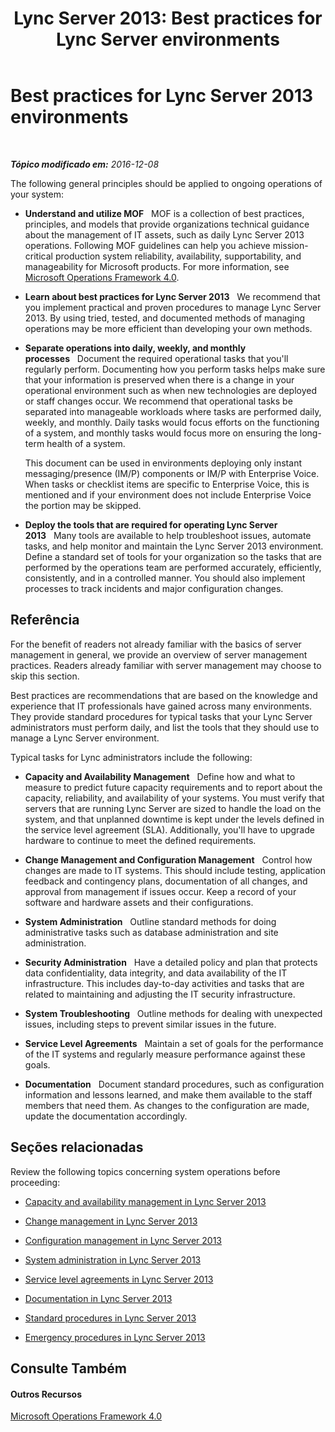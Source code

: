 ﻿---
title: 'Lync Server 2013: Best practices for Lync Server environments'
TOCTitle: Best practices for Lync Server environments
ms:assetid: b0e45d84-09c8-4d3e-aad0-bc6f34ce233b
ms:mtpsurl: https://technet.microsoft.com/pt-br/library/Dn720348(v=OCS.15)
ms:contentKeyID: 62221698
ms.date: 12/10/2016
mtps_version: v=OCS.15
ms.translationtype: HT
---

# Best practices for Lync Server 2013 environments

 

_**Tópico modificado em:** 2016-12-08_

The following general principles should be applied to ongoing operations of your system:

  - **Understand and utilize MOF**   MOF is a collection of best practices, principles, and models that provide organizations technical guidance about the management of IT assets, such as daily Lync Server 2013 operations. Following MOF guidelines can help you achieve mission-critical production system reliability, availability, supportability, and manageability for Microsoft products. For more information, see [Microsoft Operations Framework 4.0](https://go.microsoft.com/fwlink/p/?linkid=40939).

  - **Learn about best practices for Lync Server 2013**   We recommend that you implement practical and proven procedures to manage Lync Server 2013. By using tried, tested, and documented methods of managing operations may be more efficient than developing your own methods.

  - **Separate operations into daily, weekly, and monthly processes**   Document the required operational tasks that you'll regularly perform. Documenting how you perform tasks helps make sure that your information is preserved when there is a change in your operational environment such as when new technologies are deployed or staff changes occur. We recommend that operational tasks be separated into manageable workloads where tasks are performed daily, weekly, and monthly. Daily tasks would focus efforts on the functioning of a system, and monthly tasks would focus more on ensuring the long-term health of a system.
    
    This document can be used in environments deploying only instant messaging/presence (IM/P) components or IM/P with Enterprise Voice. When tasks or checklist items are specific to Enterprise Voice, this is mentioned and if your environment does not include Enterprise Voice the portion may be skipped.

  - **Deploy the tools that are required for operating Lync Server 2013**   Many tools are available to help troubleshoot issues, automate tasks, and help monitor and maintain the Lync Server 2013 environment. Define a standard set of tools for your organization so the tasks that are performed by the operations team are performed accurately, efficiently, consistently, and in a controlled manner. You should also implement processes to track incidents and major configuration changes.

## Referência

For the benefit of readers not already familiar with the basics of server management in general, we provide an overview of server management practices. Readers already familiar with server management may choose to skip this section.

Best practices are recommendations that are based on the knowledge and experience that IT professionals have gained across many environments. They provide standard procedures for typical tasks that your Lync Server administrators must perform daily, and list the tools that they should use to manage a Lync Server environment.

Typical tasks for Lync administrators include the following:

  - **Capacity and Availability Management**   Define how and what to measure to predict future capacity requirements and to report about the capacity, reliability, and availability of your systems. You must verify that servers that are running Lync Server are sized to handle the load on the system, and that unplanned downtime is kept under the levels defined in the service level agreement (SLA). Additionally, you'll have to upgrade hardware to continue to meet the defined requirements.

  - **Change Management and Configuration Management**   Control how changes are made to IT systems. This should include testing, application feedback and contingency plans, documentation of all changes, and approval from management if issues occur. Keep a record of your software and hardware assets and their configurations.

  - **System Administration**   Outline standard methods for doing administrative tasks such as database administration and site administration.

  - **Security Administration**   Have a detailed policy and plan that protects data confidentiality, data integrity, and data availability of the IT infrastructure. This includes day-to-day activities and tasks that are related to maintaining and adjusting the IT security infrastructure.

  - **System Troubleshooting**   Outline methods for dealing with unexpected issues, including steps to prevent similar issues in the future.

  - **Service Level Agreements**   Maintain a set of goals for the performance of the IT systems and regularly measure performance against these goals.

  - **Documentation**   Document standard procedures, such as configuration information and lessons learned, and make them available to the staff members that need them. As changes to the configuration are made, update the documentation accordingly.

## Seções relacionadas

Review the following topics concerning system operations before proceeding:

  - [Capacity and availability management in Lync Server 2013](lync-server-2013-capacity-and-availability-management.md)

  - [Change management in Lync Server 2013](lync-server-2013-change-management.md)

  - [Configuration management in Lync Server 2013](lync-server-2013-configuration-management.md)

  - [System administration in Lync Server 2013](lync-server-2013-system-administration.md)

  - [Service level agreements in Lync Server 2013](lync-server-2013-service-level-agreements.md)

  - [Documentation in Lync Server 2013](lync-server-2013-documentation.md)

  - [Standard procedures in Lync Server 2013](lync-server-2013-standard-procedures.md)

  - [Emergency procedures in Lync Server 2013](lync-server-2013-emergency-procedures.md)

## Consulte Também

#### Outros Recursos

[Microsoft Operations Framework 4.0](https://go.microsoft.com/fwlink/p/?linkid=40939)

